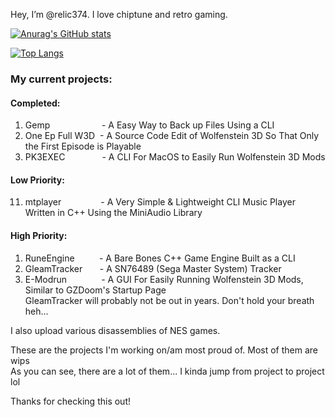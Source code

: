 Hey, I’m @relic374. I love chiptune and retro gaming. 

[![Anurag's GitHub stats](https://github-readme-stats.vercel.app/api?username=relic374&theme=cobalt)](https://github.com/anuraghazra/github-readme-stats)

[![Top Langs](https://github-readme-stats.vercel.app/api/top-langs/?username=relic374&hide=javascript,html&layout=compact&theme=synthwave)](https://github.com/anuraghazra/github-readme-stats)

### My current projects:<br>
#### Completed:<br>
1.  Gemp                     - A Easy Way to Back up Files Using a CLI
2.  One Ep Full W3D  - A Source Code Edit of Wolfenstein 3D So That Only the First Episode is Playable
3.  PK3EXEC               - A CLI For MacOS to Easily Run Wolfenstein 3D Mods
#### Low Priority:<br>
11.  mtplayer                - A Very Simple & Lightweight CLI Music Player Written in C++ Using the MiniAudio Library
#### High Priority:<br>
1.  RuneEngine          - A Bare Bones C++ Game Engine Built as a CLI
2.  GleamTracker       - A SN76489 (Sega Master System) Tracker 
3. E-Modrun              - A GUI For Easily Running Wolfenstein 3D Mods, Similar to GZDoom's Startup Page<br>
GleamTracker will probably not be out in years. Don't hold your breath heh...

I also upload various disassemblies of NES games.<br>

These are the projects I'm working on/am most proud of. Most of them are wips<br>
As you can see, there are a lot of them... I kinda jump from project to project lol<br>

Thanks for checking this out!
